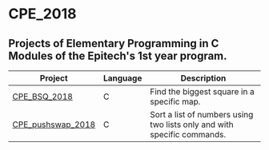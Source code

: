 # CPE_2018

## Projects of Elementary Programming in C Modules of the Epitech's 1st year program.

| Project | Language | Description |
|---------|----------|-------------|
| [CPE_BSQ_2018]         |      C      | Find the biggest square in a specific map. |
| [CPE_pushswap_2018]       |       C     | Sort a list of numbers using two lists only and with specific commands. |


[CPE_BSQ_2018]: https://github.com/kevinpruvost/kevinpruvost_epitech/tree/master/CPE_2018/CPE_BSQ_2018
[CPE_pushswap_2018]: https://github.com/kevinpruvost/kevinpruvost_epitech/tree/master/CPE_2018/CPE_pushswap_2018
